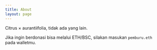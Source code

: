 ```yaml
---
title: About
layout: page
---
```


Citrus × aurantiifolia, tidak ada yang lain.

Jika ingin berdonasi bisa melalui ETH/BSC, silakan masukan `pemburu.eth` pada walletmu.

